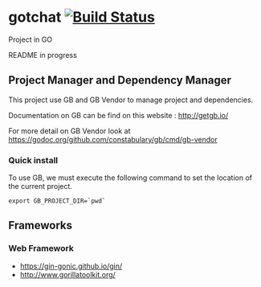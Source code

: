 # gotchat [![Build Status](https://travis-ci.org/michaelferwer/gotchat.svg)](https://travis-ci.org/michaelferwer/gotchat)
Project in GO

README in progress


## Project Manager and Dependency Manager

This project use GB and GB Vendor to manage project and dependencies.

Documentation on GB can be find on this website : http://getgb.io/

For more detail on GB Vendor look at https://godoc.org/github.com/constabulary/gb/cmd/gb-vendor

### Quick install

To use GB, we must execute the following command to set the location of the current project.
```
export GB_PROJECT_DIR=`pwd`
```

## Frameworks

### Web Framework
+ https://gin-gonic.github.io/gin/
+ http://www.gorillatoolkit.org/
